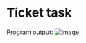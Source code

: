 # Ticket task
Program output:
![image](https://github.com/user-attachments/assets/c3f26beb-b22c-4bbb-8624-3970540c2620)
